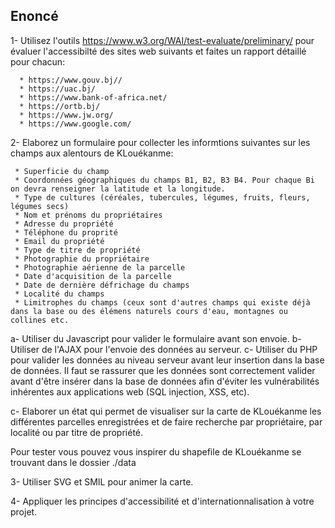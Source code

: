 ## Enoncé

1- Utilisez l'outils https://www.w3.org/WAI/test-evaluate/preliminary/ 
   pour évaluer l'accessibilté des sites web suivants et faites un rapport détaillé pour chacun:
   
      * https://www.gouv.bj//
      * https://uac.bj/
      * https://www.bank-of-africa.net/
      * https://ortb.bj/
      * https://www.jw.org/
      * https://www.google.com/
      

2- Elaborez un formulaire pour collecter les informtions suivantes sur les champs aux alentours de KLouékanme:

     * Superficie du champ
     * Coordonnées géographiques du champs B1, B2, B3 B4. Pour chaque Bi on devra renseigner la latitude et la longitude.
     * Type de cultures (céréales, tubercules, légumes, fruits, fleurs, légumes secs)
     * Nom et prénoms du propriétaires
     * Adresse du propriété
     * Téléphone du proprité
     * Email du propriété
     * Type de titre de propriété
     * Photographie du propriétaire
     * Photographie aérienne de la parcelle 
     * Date d'acquisition de la parcelle
     * Date de dernière défrichage du champs
     * Localité du champs
     * Limitrophes du champs (ceux sont d'autres champs qui existe déjà dans la base ou des élémens naturels cours d'eau, montagnes ou collines etc.
     
a- Utiliser du Javascript pour valider le formulaire avant son envoie.
b- Utiliser de l'AJAX pour l'envoie des données au serveur.
c- Utiliser du PHP pour valider les données au niveau serveur avant leur insertion dans la base de données. Il faut se rassurer que les données sont correctement valider avant d'être insérer dans la base de données afin d'éviter les vulnérabilités inhérentes aux applications web (SQL injection, XSS, etc).

c- Elaborer un état qui permet de visualiser sur la carte de KLouékanme les différentes parcelles enregistrées et de faire recherche par propriétaire, par localité ou par titre de propriété.

Pour tester vous pouvez vous inspirer du shapefile de KLouékanme se trouvant dans le dossier   ./data


3- Utiliser SVG et SMIL pour animer la carte.

4- Appliquer les principes d'accessibilité et d'internationnalisation à votre projet.


